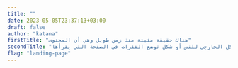 ```yaml
---
title: ""
date: 2023-05-05T23:37:13+03:00
draft: false
author: "katana"
firstTitle: "هناك حقيقة مثبتة منذ زمن طويل وهي أن المحتوى"
secondTitle: "هناك حقيقة مثبتة منذ زمن طويل وهي أن المحتوى المقروء لصفحة ما سيلهي القارئ عن التركيز على الشكل الخارجي للنص أو شكل توضع الفقرات في الصفحة التي يقرأها"
flag: "landing-page"
---
```


